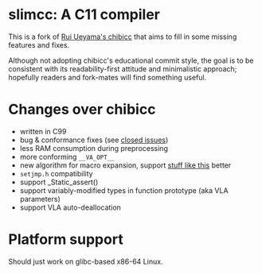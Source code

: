 # slimcc: A C11 compiler
This is a fork of [Rui Ueyama's chibicc](https://github.com/rui314/chibicc) that aims to fill in some missing features and fixes. 

Although not adopting chibicc's educational commit style, the goal is to be consistent with its readability-first attitude and minimalistic approach; hopefully readers and fork-mates will find something useful.

# Changes over chibicc
 - written in C99
 - bug & conformance fixes (see [closed issues](https://github.com/fuhsnn/slimcc/issues?q=is%3Aissue+is%3Aclosed))
 - less RAM consumption during preprocessing
 - more conforming `__VA_OPT__`
 - new algorithm for macro expansion, support [stuff like this](https://stackoverflow.com/a/70342272) better
 - `setjmp.h` compatibility
 - support _Static_assert()
 - support variably-modified types in function prototype (aka VLA parameters)
 - support VLA auto-deallocation

# Platform support
Should just work on glibc-based x86-64 Linux.

